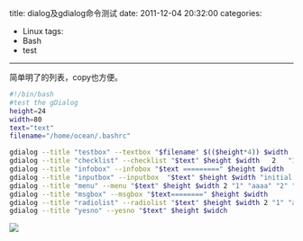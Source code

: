 title: dialog及gdialog命令测试
date: 2011-12-04 20:32:00
categories:
- Linux
tags:
- Bash
- test
---

简单明了的列表，copy也方便。
```bash
#!/bin/bash
#test the gDialog
height=24
width=80
text="text"
filename="/home/ocean/.bashrc"

gdialog --title "testbox" --textbox "$filename" $(($height*4)) $width 
gdialog --title "checklist" --checklist "$text" $height $width   2   "1" "aaaa" "on"   "2" "bbbb" "on" # list_height [tag text status]
gdialog --title "infobox" --infobox "$text =========" $height $width
gdialog --title "inputbox" --inputbox  "$text" $height $width "initial string" 
gdialog --title "menu" --menu "$text" $height $width 2 "1" "aaaa" "2" "bbbb"    #menu_height [tag item]
gdialog --title "msgbox" --msgbox "$text========" $height $width 
gdialog --title "radiolist" --radiolist "$text" $height $width 2 "1" "aaaa" "on" "2" "bbbb" "off"
gdialog --title "yesno" --yesno "$text" $height $widch
```

![](http://hi.csdn.net/attachment/201112/4/0_1323002276i5LM.gif)

